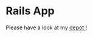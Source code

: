 <h1>Rails App</h1>

<p>Please have a look at my <a href="http://depot-hsz-t.heroku.com/products" target="_blank">depot </a>!</p>